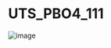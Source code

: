 # UTS_PBO4_111

![image](https://github.com/mfarizarkan111/UTS_PBO4_111/assets/114716790/175e0dce-0471-4824-b2ee-a59e9f24c4f5)
